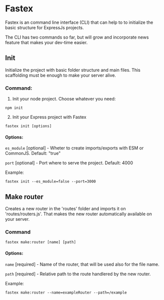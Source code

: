 # Fastex

Fastex is an command line interface (CLI) that can help to to initialize the basic structure for ExpressJs projects.

The CLI has two commands so far, but will grow and incorporate news feature that makes your dev-time easier.

## **Init**

Initialize the project with basic folder structure and main files. This scaffolding must be enough to make your server alive.

### Command:

1) Init your node project. Choose whatever you need:

`npm init`

2) Init your Express project with Fastex

`fastex init [options]`

#### Options: 

`es_module` [optional] - Wheter to create imports/exports with ESM or CommonJS. Default: "true"

`port` [optional] - Port where to serve the project. Default: 4000

Example:

`fastex init --es_module=false --port=3000`

## **Make router**

Creates a new router in the 'routes' folder and imports it on 'routes/routers.js'. That makes the new router automatically available on your server.

### Command

`fastex make:router [name] [path]`

#### Options:

`name` [required] - Name of the router, that will be used also for the file name.

`path` [required] - Relative path to the route handlered by the new router.

Example:

`fastex make:router --name=exampleRouter --path=/example`


